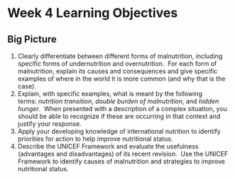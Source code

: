 # Week 4 Learning Objectives
## Big Picture
1. Clearly differentiate between different forms of malnutrition, including specific forms of undernutrition and overnutrition.  For each form of malnutrition, explain its causes and consequences and give specific examples of where in the world it is more common (and why that is the case).
2. Explain, with specific examples, what is meant by the following terms: _nutrition transition_, _double burden of malnutrition_, and _hidden hunger_.  When presented with a description of a complex situation, you should be able to recognize if these are occurring in that context and justify your response.
3. Apply your developing knowledge of international nutrition to identify priorities for action to help improve nutritional status.
4. Describe the UNICEF Framework and evaluate the usefulness (advantages and disadvantages) of its recent revision.  Use the UNICEF Framework to identify causes of malnutrition and strategies to improve nutritional status.